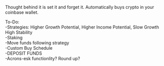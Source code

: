 Thought behind it is set it and forget it. Automatically buys crypto in your coinbase wallet. 

To-Do:<br>
-Strategies: Higher Growth Potential, Higher Income Potential, Slow Growth High Stability<br>
  -Staking<br>
    -Move funds following strategy<br>
-Custom Buy Schedule<br>
-DEPOSIT FUNDS<br>
-Acrons-esk functionlity? Round up? <br>
